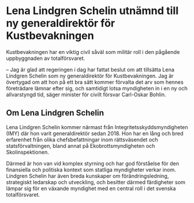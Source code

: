 # Lena Lindgren Schelin utnämnd till ny generaldirektör för Kustbevakningen

Kustbevakningen har en viktig civil såväl som militär roll i den pågående uppbyggnaden av totalförsvaret.

– Jag är glad att regeringen i dag har fattat beslut om att tillsätta Lena Lindgren Schelin som ny generaldirektör för Kustbevakningen. Jag är övertygad om att hon på ett bra sätt kommer förvalta det arv som hennes företrädare lämnar efter sig, och samtidigt lotsa myndigheten in i en ny och allvarstyngd tid, säger minister för civilt försvar Carl\-Oskar Bohlin.

## Om Lena Lindgren Schelin

Lena Lindgren Schelin kommer närmast från Integritetsskyddsmyndigheten (IMY) där hon varit generaldirektör sedan 2018\. Hon har en lång och bred erfarenhet från olika chefsbefattningar inom rättsväsendet och statsförvaltningen, bland annat på Ekobrottsmyndigheten och Skolinspektionen.

Därmed är hon van vid komplex styrning och har god förståelse för den finansiella och politiska kontext som statliga myndigheter verkar inom. Lindgren Schelin har även breda kunskaper om förändringsledning, strategiskt ledarskap och utveckling, och besitter därmed färdigheter som lämpar sig för en växande myndighet med en central roll i det svenska totalförsvaret.
